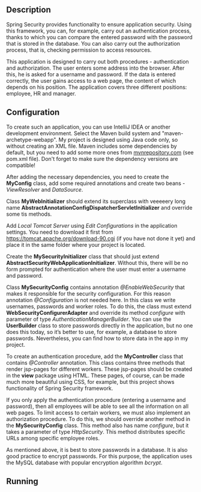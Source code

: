 ## Description

Spring Security provides functionality to ensure application security. Using this framework, you can, for example, carry out an authentication process, thanks to which you can compare the entered password with the password that is stored in the database. You can also carry out the authorization process, that is, checking permission to access resources.

This application is designed to carry out both procedures - authentication and authorization. The user enters some address into the browser. After this, he is asked for a username and password. If the data is entered correctly, the user gains access to a web page, the content of which depends on his position. The application covers three different positions: employee, HR and manager.

## Configuration

To create such an application, you can use IntelliJ IDEA or another development environment. Select the Maven build system and "maven-archetype-webapp". My project is designed using Java code only, so without creating an XML file. Maven includes some dependencies by default, but you need to add some more ones from [mvnrepository.com](https://mvnrepository.com/) (see pom.xml file). Don't forget to make sure the dependency versions are compatible!

After adding the necessary dependencies, you need to create the **MyConfig** class, add some required annotations and create two beans - *ViewResolver* and *DataSource*.

Class **MyWebInitializer** should extend its superclass with veeeeery long name **AbstractAnnotationConfigDispatcherServletInitializer** and override some tis methods.

Add *Local Tomcat Server* using *Edit Configurations* in the application settings. You need to download it first from https://tomcat.apache.org/download-90.cgi (if you have not done it yet) and place it in the same folder where your project is located.

Create the **MySecurityInitializer** class that should just extend **AbstractSecurityWebApplicationInitializer**. Without this, there will be no form prompted for authentication where the user must enter a username and password.

Class **MySecurityConfig** contains annotation *@EnableWebSecurity* that makes it responsible for the security configuration. For this reason annotation *@Configuration* is not needed here. In this class we write usernames, passwords and worker roles. To do this, the class must extend **WebSecurityConfigurerAdapter** and override its method *configure* with parameter of type *AuthenticationManagerBuilder*. You can use the **UserBuilder** class to store passwords directly in the application, but no one does this today, so it’s better to use, for example, a database to store passwords. Nevertheless, you can find how to store data in the app in my project.

To create an authentication procedure, add the **MyController** class that contains *@Controller* annotation. This class contains three methods that render jsp-pages for different workers. These jsp-pages should be created in the **view** package using HTML. These pages, of course, can be made much more beautiful using CSS, for example, but this project shows functionality of Spring Security framework.

If you only apply the authentication procedure (entering a username and password), then all employees will be able to see all the information on all web pages. To limit access to certain workers, we must also implement an authorization procedure. To do this, we should override another method in the **MySecurityConfig** class. This method also has name *configure*, but it takes a parameter of type *HttpSecurity*. This method distributes specific URLs among specific employee roles.

As mentioned above, it is best to store passwords in a database. It is also good practice to encrypt passwords. For this purpose, the application uses the MySQL database with popular encryption algorithm *bcrypt*.


## Running
